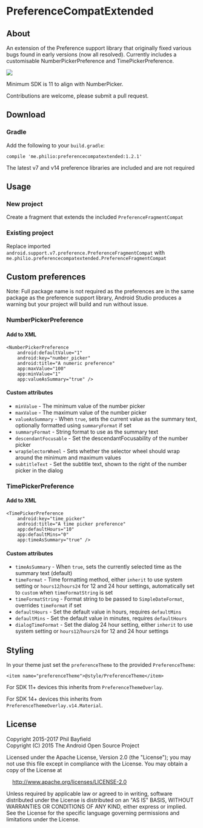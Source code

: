 # PreferenceCompatExtended

## About

An extension of the Preference support library that originally fixed various bugs found in early versions (now all resolved). Currently includes a customisable NumberPickerPreference and TimePickerPreference. 

![](https://raw.githubusercontent.com/Philio/PreferenceCompatExtended/master/side-by-side.png)

Minimum SDK is 11 to align with NumberPicker.

Contributions are welcome, please submit a pull request.

## Download

### Gradle

Add the following to your `build.gradle`:

    compile 'me.philio:preferencecompatextended:1.2.1'
    
The latest v7 and v14 preference libraries are included and are not required
    
## Usage

### New project

Create a fragment that extends the included `PreferenceFragmentCompat`

### Existing project

Replace imported `android.support.v7.preference.PreferenceFragmentCompat` with `me.philio.preferencecompatextended.PreferenceFragmentCompat`

## Custom preferences

Note: Full package name is not required as the preferences are in the same package as the preference support library, Android Studio produces a warning but your project will build and run without issue.

### NumberPickerPreference

#### Add to XML

    <NumberPickerPreference
        android:defaultValue="1"
        android:key="number_picker"
        android:title="A numeric preference"
        app:maxValue="100"
        app:minValue="1"
        app:valueAsSummary="true" />
        
#### Custom attributes

* `minValue` - The minimum value of the number picker
* `maxValue` - The maximum value of the number picker
* `valueAsSummary` - When `true`, sets the current value as the summary text, optionally formatted using `summaryFormat` if set
* `summaryFormat` - String format to use as the summary text
* `descendantFocusable` - Set the descendantFocusability of the number picker
* `wrapSelectorWheel` - Sets whether the selector wheel should wrap around the minimum and maximum values
* `subtitleText` - Set the subtitle text, shown to the right of the number picker in the dialog

### TimePickerPreference

#### Add to XML

    <TimePickerPreference
        android:key="time_picker"
        android:title="A time picker preference"
        app:defaultHours="10"
        app:defaultMins="0"
        app:timeAsSummary="true" />

#### Custom attributes

* `timeAsSummary` - When `true`, sets the currently selected time as the summary text (default)
* `timeFormat` - Time formatting method, either `inherit` to use system setting or `hours12`/`hours24` for 12 and 24 hour settings, automatically set to `custom` when `timeFormatString` is set
* `timeFormatString` - Format string to be passed to `SimpleDateFormat`, overrides `timeFormat` if set
* `defaultHours` - Set the default value in hours, requires `defaultMins`
* `defaultMins` - Set the default value in minutes, requires `defaultHours`
* `dialogTimeFormat` - Set the dialog 24 hour setting, either `inherit` to use system setting or `hours12`/`hours24` for 12 and 24 hour settings

## Styling

In your theme just set the `preferenceTheme` to the provided `PreferenceTheme`:

    <item name="preferenceTheme">@style/PreferenceTheme</item>
    
For SDK 11+ devices this inherits from `PreferenceThemeOverlay`.

For SDK 14+ devices this inherits from `PreferenceThemeOverlay.v14.Material`.

## License

Copyright 2015-2017 Phil Bayfield  
Copyright (C) 2015 The Android Open Source Project

Licensed under the Apache License, Version 2.0 (the "License");
you may not use this file except in compliance with the License.
You may obtain a copy of the License at

&nbsp;&nbsp;&nbsp;&nbsp;http://www.apache.org/licenses/LICENSE-2.0

Unless required by applicable law or agreed to in writing, software
distributed under the License is distributed on an "AS IS" BASIS,
WITHOUT WARRANTIES OR CONDITIONS OF ANY KIND, either express or implied.
See the License for the specific language governing permissions and
limitations under the License.